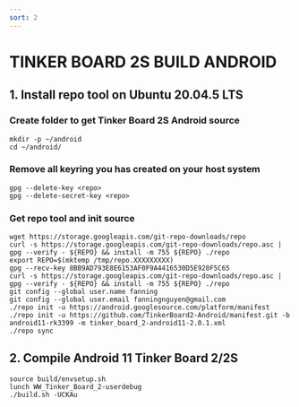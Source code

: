 ```yaml
---
sort: 2
---
```


# TINKER BOARD 2S BUILD ANDROID

## 1. Install repo tool on Ubuntu 20.04.5 LTS

### Create folder to get Tinker Board 2S Android source
```shell
mkdir -p ~/android
cd ~/android/
```

### Remove all keyring you has created on your host system
```shell
gpg --delete-key <repo>
gpg --delete-secret-key <repo>
```

### Get repo tool and init source
```shell
wget https://storage.googleapis.com/git-repo-downloads/repo
curl -s https://storage.googleapis.com/git-repo-downloads/repo.asc | gpg --verify - ${REPO} && install -m 755 ${REPO} ./repo
export REPO=$(mktemp /tmp/repo.XXXXXXXXX)
gpg --recv-key 8BB9AD793E8E6153AF0F9A4416530D5E920F5C65
curl -s https://storage.googleapis.com/git-repo-downloads/repo.asc | gpg --verify - ${REPO} && install -m 755 ${REPO} ./repo
git config --global user.name fanning
git config --global user.email fanningnguyen@gmail.com
./repo init -u https://android.googlesource.com/platform/manifest
./repo init -u https://github.com/TinkerBoard2-Android/manifest.git -b android11-rk3399 -m tinker_board_2-android11-2.0.1.xml
./repo sync
```

## 2. Compile Android 11 Tinker Board 2/2S
```shell
source build/envsetup.sh
lunch WW_Tinker_Board_2-userdebug
./build.sh -UCKAu
```








